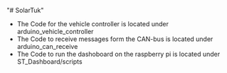 "# SolarTuk" 
* The Code for the vehicle controller is located under arduino_vehicle_controller 
* The Code to receive messages form the CAN-bus is located under arduino_can_receive
* The Code to run the dashoboard on the raspberry pi is located under ST_Dashboard/scripts 